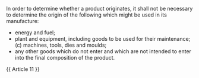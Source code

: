 In order to determine whether a product originates, it shall not be necessary to determine the origin of the following which might be used in its manufacture:

- energy and fuel;
- plant and equipment, including goods to be used for their maintenance;
(c) machines, tools, dies and moulds;
- any other goods which do not enter and which are not intended to enter into the final composition of the product.

{{ Article 11 }}
